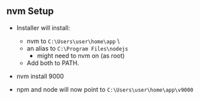 ## nvm Setup
* Installer will install:

  * nvm to `C:\Users\user\home\app` \
  * an alias to `C:\Program Files\nodejs`
    * might need to nvm on (as root)
  * Add both to PATH.
* nvm install 9000 
* npm and node will now point to `C:\Users\user\home\app\v9000`